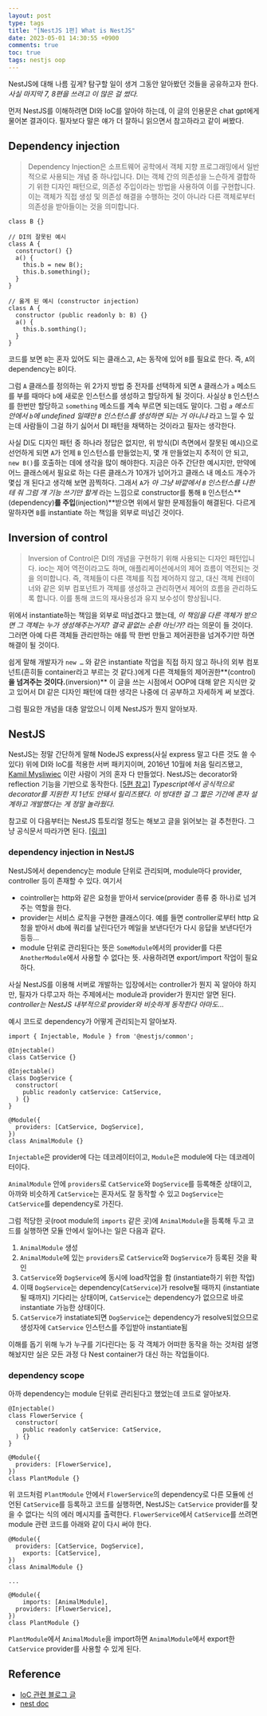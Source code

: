 ```yaml
---
layout: post
type: tags
title: "[NestJS 1편] What is NestJS"
date: 2023-05-01 14:30:55 +0900
comments: true
toc: true
tags: nestjs oop
---
```



NestJS에 대해 나름 깊게? 탐구할 일이 생겨 그동안 알아봤던 것들을 공유하고자 한다. *사실 마지막 7, 8편을 쓰려고 이 많은 걸 썼다.* 

먼저 NestJS를 이해하려면 DI와 IoC를 알아야 하는데, 이 글의 인용문은 chat gpt에게 물어본 결과이다. 필자보다 말은 얘가 더 잘하니 읽으면서 참고하라고 같이 써봤다.

## Dependency injection

> Dependency Injection은 소프트웨어 공학에서 객체 지향 프로그래밍에서 일반적으로 사용되는 개념 중 하나입니다. DI는 객체 간의 의존성을 느슨하게 결합하기 위한 디자인 패턴으로, 의존성 주입이라는 방법을 사용하여 이를 구현합니다. 이는 객체가 직접 생성 및 의존성 해결을 수행하는 것이 아니라 다른 객체로부터 의존성을 받아들이는 것을 의미합니다.

```tsx
class B {}

// DI의 잘못된 예시
class A {
  constructor() {}
  a() {
    this.b = new B();
    this.b.something();
  }
}

// 옳게 된 예시 (constructor injection)
class A {
  constructor (public readonly b: B) {}
  a() {
    this.b.somthing();
  }
}
```

코드를 보면 `B`는 혼자 있어도 되는 클래스고, `A`는 동작에 있어 `B`를 필요로 한다. 즉, `A`의 dependency는 `B`이다.

그럼 `A` 클래스를 정의하는 위 2가지 방법 중 전자를 선택하게 되면 `A` 클래스가 `a` 메소드를 부를 때마다 `b`에 새로운 인스턴스를 생성하고 할당하게 될 것이다. 사실상 `B` 인스턴스를 한번만 할당하고 `something` 메소드를 계속 부르면 되는데도 말이다. 그럼 *`a` 메소드 안에서 `b`에 undefined 일때만 `B` 인스턴스를 생성하면 되는 거 아니냐* 라고 느낄 수 있는데 사람들이 그걸 하기 싫어서 DI 패턴을 채택하는 것이라고 필자는 생각한다.

사실 DI도 디자인 패턴 중 하나라 정답은 없지만, 위 방식(DI 측면에서 잘못된 예시)으로 선언하게 되면 `A`가 언제 `B` 인스턴스를 만들었는지, 몇 개 만들었는지 추적이 안 되고, `new B()`를 호출하는 데에 생각을 많이 해야한다. 지금은 아주 간단한 예시지만, 만약에 어느 클래스에서 필요로 하는 다른 클래스가 10개가 넘어가고 클래스 내 메소드 개수가 몇십 개 된다고 생각해 보면 끔찍하다. 그래서 `A`가 *아 그냥 바깥에서 `B` 인스턴스를 나한테 줘 그럼 걔 기능 쓰기만 할게* 라는 느낌으로 constructor를 통해 `B` 인스턴스**(dependency)**를 주입**(injection)**받으면 위에서 말한 문제점들이 해결된다. 다르게 말하자면 `B`를 instantiate 하는 책임을 외부로 떠넘긴 것이다.

## Inversion of control

> Inversion of Control은 DI의 개념을 구현하기 위해 사용되는 디자인 패턴입니다. ioc는 제어 역전이라고도 하며, 애플리케이션에서의 제어 흐름이 역전되는 것을 의미합니다. 즉, 객체들이 다른 객체를 직접 제어하지 않고, 대신 객체 컨테이너와 같은 외부 컴포넌트가 객체를 생성하고 관리하면서 제어의 흐름을 관리하도록 합니다. 이를 통해 코드의 재사용성과 유지 보수성이 향상됩니다.

위에서 instantiate하는 책임을 외부로 떠넘겼다고 했는데, *이 책임을 다른 객체가 받으면 그 객체는 누가 생성해주는거지? 결국 끝없는 순환 아닌가?* 라는 의문이 들 것이다. 그러면 아예 다른 객체들 관리만하는 애를 딱 한번 만들고 제어권한을 넘겨주기만 하면 해결이 될 것이다.

쉽게 말해 개발자가 `new …` 와 같은 instantiate 작업을 직접 하지 않고 하나의 외부 컴포넌트(흔히들 container라고 부르는 것 같다.)에게 다른 객체들의 제어권한**(control)**을 넘겨주는 것이다.**(inversion)** 이 글을 쓰는 시점에서 OOP에 대해 얕은 지식만 갖고 있어서 DI 같은 디자인 패턴에 대한 생각은 나중에 더 공부하고 자세하게 써 보겠다.

그럼 필요한 개념을 대충 알았으니 이제 NestJS가 뭔지 알아보자.

## NestJS

NestJS는 정말 간단하게 말해 NodeJS express(사실 express 말고 다른 것도 쓸 수 있다) 위에 DI와 IoC를 적용한 서버 패키지이며, 2016년 10월에 처음 릴리즈됐고, [Kamil Mysliwiec](https://github.com/kamilmysliwiec) 이란 사람이 거의 혼자 다 만들었다. NestJS는 decorator와 reflection 기능을 기반으로 동작한다. [[5편 참고]](/knowledge/2023/05/01/NestJS5-Decorator-reflection.html) *Typescript에서 공식적으로 decorator를 지원한 지 1년도 안돼서 릴리즈됐다. 이 방대한 걸 그 짧은 기간에 혼자 설계하고 개발했다는 게 정말 놀라웠다.*

참고로 이 다음부터는 NestJS 튜토리얼 정도는 해보고 글을 읽어보는 걸 추천한다. 그냥 공식문서 따라가면 된다. [[링크]](https://docs.nestjs.com/first-steps)

### dependency injection in NestJS

NestJS에서 dependency는 module 단위로 관리되며, module마다 provider, controller 등이 존재할 수 있다. 여기서

- cointroller는 http와 같은 요청을 받아서 service(provider 종류 중 하나)로 넘겨주는 역할을 한다.
- provider는 서비스 로직을 구현한 클래스이다. 예를 들면 controller로부터 http 요청을 받아서 db에 쿼리를 날린다던가 메일을 보낸다던가 다시 응답을 보낸다던가 등등…
- module 단위로 관리된다는 뜻은 `SomeModule`에서의 provider를 다른 `AnotherModule`에서 사용할 수 없다는 뜻. 사용하려면 export/import 작업이 필요하다.

사실 NestJS를 이용해 서버로 개발하는 입장에서는 controller가 뭔지 꼭 알아야 하지만, 필자가 다루고자 하는 주제에서는 module과 provider가 뭔지만 알면 된다. *controller는 NestJS 내부적으로 provider와 비슷하게 동작한다 아마도…*

예시 코드로 dependency가 어떻게 관리되는지 알아보자.

```tsx
import { Injectable, Module } from '@nestjs/common';

@Injectable()
class CatService {}

@Injectable()
class DogService {
  constructor(
    public readonly catService: CatService,
  ) {}
}

@Module({
  providers: [CatService, DogService],
})
class AnimalModule {}
```

`Injectable`은 provider에 다는 데코레이터이고, `Module`은 module에 다는 데코레이터이다.

`AnimalModule` 안에 `providers`로 `CatService`와 `DogService`를 등록해준 상태이고, 아까와 비슷하게 `CatService`는 혼자서도 잘 동작할 수 있고 `DogService`는 `CatService`를 dependency로 가진다.

그럼 적당한 곳(root module의 `imports` 같은 곳)에 `AnimalModule`을 등록해 두고 코드를 실행하면 모듈 안에서 일어나는 일은 다음과 같다.

1. `AnimalModule` 생성
2. `AnimalModule`에 있는 `providers`로 `CatService`와 `DogService`가 등록된 것을 확인
3. `CatService`와 `DogService`에 동시에 load작업을 함 (instantiate하기 위한 작업)
4. 이때 `DogService`는 dependency(`CatService`)가 resolve될 때까지 (instantiate 될 때까지) 기다리는 상태이며, `CatService`는 dependency가 없으므로 바로 instantiate 가능한 상태이다.
5. `CatService`가 instatiate되면 `DogService`는 dependency가 resolve되었으므로 생성자에 `CatService` 인스턴스를 주입받아 instantiate됨

이해를 돕기 위해 누가 누구를 기다린다는 둥 각 객체가 어떠한 동작을 하는 것처럼 설명해놨지만 실은 모든 과정 다 Nest container가 대신 하는 작업들이다.

### dependency scope

아까 dependency는 module 단위로 관리된다고 했었는데 코드로 알아보자.

```tsx
@Injectable()
class FlowerService {
  constructor(
    public readonly catService: CatService,
  ) {}
}

@Module({
  providers: [FlowerService],
})
class PlantModule {}
```

위 코드처럼 `PlantModule` 안에서 `FlowerService`의 dependency로 다른 모듈에 선언된 `CatService`를 등록하고 코드를 실행하면, NestJS는 `CatService` provider를 찾을 수 없다는 식의 에러 메시지를 출력한다. `FlowerService`에서 `CatService`를 쓰려면 module 관련 코드를 아래와 같이 다시 써야 한다.

```tsx
@Module({
  providers: [CatService, DogService],
	exports: [CatService],
})
class AnimalModule {}

...

@Module({
	imports: [AnimalModule],
  providers: [FlowerService],
})
class PlantModule {}
```

`PlantModule`에서 `AnimalModule`을 import하면 `AnimalModule`에서 export한 `CatService` provider를 사용할 수 있게 된다.

## Reference

- [IoC 관련 블로그 글](https://develogs.tistory.com/19)
- [nest doc](https://docs.nestjs.com/)